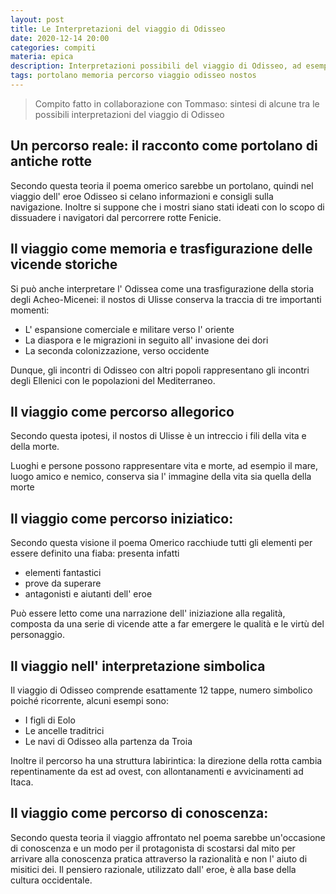 ```yaml
---
layout: post
title: Le Interpretazioni del viaggio di Odisseo
date: 2020-12-14 20:00
categories: compiti
materia: epica
description: Interpretazioni possibili del viaggio di Odisseo, ad esempio come portolano di antiche rotte. Sintesi dell' elenco presente a pagina 317 del libro Narrami o Musa.
tags: portolano memoria percorso viaggio odisseo nostos
---
```


> Compito fatto in collaborazione con Tommaso: sintesi di alcune tra le possibili interpretazioni del viaggio di Odisseo

## Un percorso reale: il racconto come portolano di antiche rotte

Secondo questa teoria il poema omerico sarebbe un portolano, quindi nel viaggio dell' eroe Odisseo si celano informazioni e consigli sulla navigazione. Inoltre si suppone che i mostri siano stati ideati con lo scopo di dissuadere i navigatori dal percorrere rotte Fenicie.

## Il viaggio come memoria e trasfigurazione delle vicende storiche

Si può anche interpretare l' Odissea come una trasfigurazione della storia degli Acheo-Micenei: il nostos di Ulisse conserva la traccia di tre importanti momenti:

- L' espansione comerciale e militare verso l' oriente
- La diaspora e le migrazioni in seguito all' invasione dei dori
- La seconda colonizzazione, verso occidente

Dunque, gli incontri di Odisseo con altri popoli rappresentano gli incontri degli Ellenici con le popolazioni del Mediterraneo.

## Il viaggio come percorso allegorico

Secondo questa ipotesi, il nostos di Ulisse è un intreccio i fili della vita e della morte.

Luoghi e persone possono rappresentare vita e morte, ad esempio il mare, luogo amico e nemico, conserva sia l' immagine della vita sia quella della morte

## Il viaggio come percorso iniziatico:

Secondo questa visione il poema Omerico racchiude tutti gli elementi per essere definito una fiaba: presenta infatti 

- elementi fantastici
- prove da superare 
- antagonisti e aiutanti dell' eroe

Può essere letto come una narrazione dell' iniziazione alla regalità, composta da una serie di vicende atte a far emergere le qualità e le virtù del personaggio.

## Il viaggio nell' interpretazione simbolica

Il viaggio di Odisseo comprende esattamente 12 tappe, numero simbolico poiché ricorrente, alcuni esempi sono:

- I figli di Eolo
- Le ancelle traditrici
- Le navi di Odisseo alla partenza da Troia

Inoltre il percorso ha una struttura labirintica: la direzione della rotta cambia repentinamente da est ad ovest, con allontanamenti e avvicinamenti ad Itaca.

## Il viaggio come percorso di conoscenza:

Secondo questa teoria il viaggio affrontato nel poema sarebbe un'occasione di conoscenza e un modo per il protagonista di scostarsi dal mito per arrivare alla conoscenza pratica attraverso la razionalità e non l' aiuto di misitici dei. Il pensiero razionale, utilizzato dall' eroe, è alla base della cultura occidentale.
